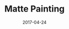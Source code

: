 ---
layout: post
title: Matte Painting
date: 2017-04-24
name: matte_paint
img: best_fiends_tab.png
alt: image-alt
description: "There be slugs!"
image_items: [
    {
        title: best fiends,
        video: Sequence 01_1.mp4,
        description: "Cinematic Proposal"
    },
    {
        img: SLG_0010_process_001.jpg,
        description: ""
    },
    {
        img: SLG_2.jpg,
        description: ""
    },
    {
        img: SLG_3.jpg,
        description: ""
    },
    {
        img: SLG_0020_stills_01.jpg,
        description: ""
    },
    
]
---